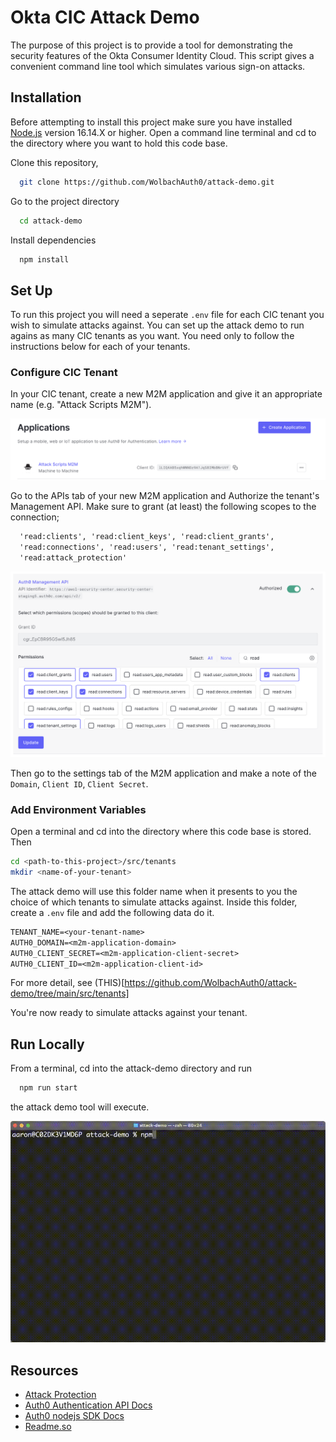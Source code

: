 
# Okta CIC Attack Demo

The purpose of this project is to provide a tool for demonstrating
the security features of the Okta Consumer Identity Cloud. This script
gives a convenient command line tool which simulates various sign-on
attacks.

## Installation

Before attempting to install this project make sure you have installed
[Node.js](https://nodejs.org/) version 16.14.X or higher. Open a command
line terminal and cd to the directory where you want to hold this code base.

Clone this repository, 
```bash
  git clone https://github.com/WolbachAuth0/attack-demo.git
```

Go to the project directory

```bash
  cd attack-demo
```

Install dependencies

```bash
  npm install
```

## Set Up

To run this project you will need a seperate `.env` file for each CIC
tenant you wish to simulate attacks against. You can set up the attack
demo to run agains as many CIC tenants as you want. You need only to 
follow the instructions below for each of your tenants.

### Configure CIC Tenant

In your CIC tenant, create a new M2M application and give it an 
appropriate name (e.g. "Attack Scripts M2M").

![Attack Demo Scripts M2M](https://github.com/WolbachAuth0/attack-demo/blob/main/public/M2M-app.png?raw=true)

Go to the APIs tab of your new M2M application and Authorize the 
tenant's Management API. Make sure to grant (at least) the following
scopes to the connection;

```txt
  'read:clients', 'read:client_keys', 'read:client_grants', 
  'read:connections', 'read:users', 'read:tenant_settings',
  'read:attack_protection'
```

![Scopes](https://github.com/WolbachAuth0/attack-demo/blob/main/public/scopes.png?raw=true)

Then go to the settings tab of the M2M application and make a note of
the `Domain`, `Client ID`, `Client Secret`.

### Add Environment Variables

Open a terminal and cd into the directory where this code base is 
stored. Then 

```bash
cd <path-to-this-project>/src/tenants
mkdir <name-of-your-tenant>
```

The attack demo will use this folder name when it presents to you the 
choice of which tenants to simulate attacks against. Inside this 
folder, create a `.env` file and add the following data do it.

```txt
TENANT_NAME=<your-tenant-name>
AUTH0_DOMAIN=<m2m-application-domain>
AUTH0_CLIENT_SECRET=<m2m-application-client-secret>
AUTH0_CLIENT_ID=<m2m-application-client-id>
```

For more detail, see (THIS)[https://github.com/WolbachAuth0/attack-demo/tree/main/src/tenants]

You're now ready to simulate attacks against your tenant.
## Run Locally

From a terminal, cd into the attack-demo directory and run

```bash
  npm run start
```

the attack demo tool will execute.

![Demo](https://github.com/WolbachAuth0/attack-demo/blob/main/public/Attack-Demo.gif?raw=true)

## Resources

 - [Attack Protection](https://auth0.com/docs/secure/attack-protection)
 - [Auth0 Authentication API Docs](https://auth0.com/docs/api/authentication)
 - [Auth0 nodejs SDK Docs](https://auth0.github.io/node-auth0/index.html)
 - [Readme.so](https://readme.so)
 



